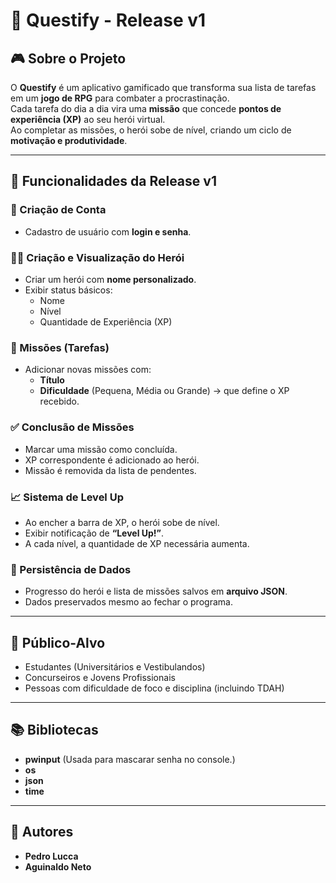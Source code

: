 # 📌 Questify - Release v1

## 🎮 Sobre o Projeto
O **Questify** é um aplicativo gamificado que transforma sua lista de tarefas em um **jogo de RPG** para combater a procrastinação.  
Cada tarefa do dia a dia vira uma **missão** que concede **pontos de experiência (XP)** ao seu herói virtual.  
Ao completar as missões, o herói sobe de nível, criando um ciclo de **motivação e produtividade**.

---

## 🚀 Funcionalidades da Release v1

### 👤 Criação de Conta
- Cadastro de usuário com **login e senha**.

### 🦸‍♂️ Criação e Visualização do Herói
- Criar um herói com **nome personalizado**.
- Exibir status básicos:
  - Nome  
  - Nível  
  - Quantidade de Experiência (XP)  

### 📜 Missões (Tarefas)
- Adicionar novas missões com:
  - **Título**  
  - **Dificuldade** (Pequena, Média ou Grande) → que define o XP recebido.  

### ✅ Conclusão de Missões
- Marcar uma missão como concluída.  
- XP correspondente é adicionado ao herói.  
- Missão é removida da lista de pendentes.  
 

### 📈 Sistema de Level Up
- Ao encher a barra de XP, o herói sobe de nível.  
- Exibir notificação de **“Level Up!”**.  
- A cada nível, a quantidade de XP necessária aumenta.  

### 💾 Persistência de Dados
- Progresso do herói e lista de missões salvos em **arquivo JSON**.  
- Dados preservados mesmo ao fechar o programa.  

---

## 🎯 Público-Alvo
- Estudantes (Universitários e Vestibulandos)  
- Concurseiros e Jovens Profissionais  
- Pessoas com dificuldade de foco e disciplina (incluindo TDAH)  
---
## 📚 Bibliotecas
- **pwinput** (Usada para mascarar senha no console.)
- **os**
- **json**
- **time**
---

## 👥 Autores
- **Pedro Lucca**  
- **Aguinaldo Neto**


